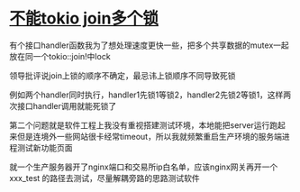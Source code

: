 # [不能tokio join多个锁](/2023/12/tokio_join_dead_lock.md)

有个接口handler函数我为了想处理速度更快一些，把多个共享数据的mutex一起放在同一个tokio::join!中lock

领导批评说join上锁的顺序不确定，最忌讳上锁顺序不同导致死锁

例如两个handler同时执行，handler1先锁1等锁2，handler2先锁2等锁1，这样两次接口handler调用就能死锁了

第二个问题就是软件工程上我没有重视搭建测试环境，本地能把server运行跑起来但是连境外一些网站很卡经常timeout，所以我就频繁重启生产环境的服务端进程测试新功能页面

就一个生产服务器开了nginx端口和交易所ip白名单，应该nginx网关再开一个 xxx_test 的路径去测试，尽量解耦旁路的思路测试软件
